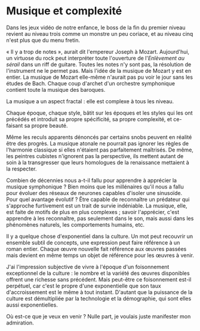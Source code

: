 Musique et complexité
=====================

Dans les jeux vidéo de notre enfance, le boss de la fin du premier niveau
revient au niveau trois comme un monstre un peu coriace, et au niveau cinq
n'est plus que du menu fretin.

« Il y a trop de notes », aurait dit l'empereur Joseph à Mozart.
Aujourd'hui, un virtuose du rock peut interpréter toute l'ouverture de
l'*Enlèvement au sérail* dans un riff de guitare. Toutes les notes n'y sont
pas, la résolution de l'instrument ne le permet pas. Mais l'idée de la
musique de Mozart y est en entier. La musique de Mozart elle-même n'aurait
pas pu voir le jour sans les études de Bach. Chaque coup d'archet d'un
orchestre symphonique contient toute la musique des baroques.

La musique a un aspect fractal : elle est complexe à tous les niveau.

Chaque époque, chaque style, bâtit sur les époques et les styles qui les ont
précédés et introduit sa propre spécificité, sa propre complexité, et
ce-faisant sa propre beauté.

Même les reculs apparents dénoncés par certains snobs peuvent en réalité
être des progrès. La musique atonale ne pourrait pas ignorer les règles de
l'harmonie classique si elles n'étaient pas parfaitement maîtrisés. De même,
les peintres cubistes n'ignorent pas la perspective, ils mettent autant de
soin à la transgresser que leurs homologues de la renaissance mettaient à la
respecter.

Combien de décennies nous a-t-il fallu pour apprendre à apprécier la musique
symphonique ? Bien moins que les millénaires qu'il nous a fallu pour évoluer
des réseaux de neurones capables d'isoler une sinusoïde. Pour quel avantage
évolutif ? Être capable de reconnaître un prédateur qui s'approche
furtivement est un trait de survie indéniable. La musique, elle, est faite
de motifs de plus en plus complexes ; savoir l'apprécier, c'est apprendre à
les reconnaître, pas seulement dans le son, mais aussi dans les phénomènes
naturels, les comportements humains, etc.

Il y a quelque chose d'exponentiel dans la culture. Un mot peut recouvrir un
ensemble subtil de concepts, une expression peut faire référence à un roman
entier. Chaque œuvre nouvelle fait référence aux œuvres passées mais devient
en même temps un objet de référence pour les œuvres à venir.

J'ai l'impression subjective de vivre à l'époque d'un foisonnement
exceptionnel de la culture : le nombre et la variété des œuvres disponibles
offrent une richesse sans précédent. Mais peut-être ce foisonnement est-il
perpétuel, car c'est le propre d'une exponentielle que son taux
d'accroissement est le même à tout instant. D'autant que la puissance de la
culture est démultipliée par la technologie et la démographie, qui sont
elles aussi exponentielles.

Où est-ce que je veux en venir ? Nulle part, je voulais juste manifester mon
admiration.
